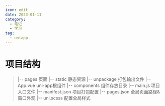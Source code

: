 ```yaml
---
icon: edit
date: 2023-01-11
category:
  - 笔记
  - 学习
tag:
  - uniapp
---
```

# 项目结构

> |-- pages           页面
> |-- static         静态资源
> |-- unpackage        打包输出文件
> |-- App.vue          uni-app根组件
> |-- components        组件存放目录
> |-- main.js         项目入口文件
> |-- manifest.json       项目打包配置
> |-- pages.json         全局页面路径&窗口外观
> |-- uni.scsss         配置全局样式

